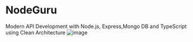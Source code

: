 # NodeGuru
Modern API Development with Node.js, Express,Mongo DB and TypeScript using Clean Architecture
![image](https://github.com/user-attachments/assets/d317ef4c-a04f-4fe1-a87d-aa033b071343)
